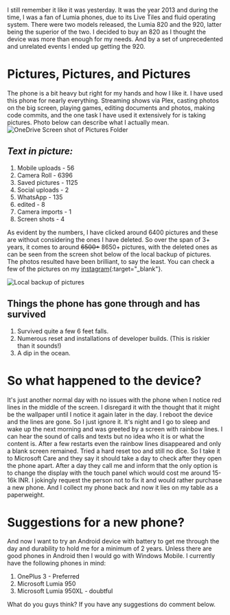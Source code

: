 <!-- 
.. title: A reliable device dies, finally
.. slug: a-reliable-device-dies-finally
.. date: 2016-06-24 03:34:56 UTC+05:30
.. tags: lumia, phones, farewell, microsoft, android, windows-phone, google, lumia-920, windows-mobile, nokia
.. category: gadgets
.. link: 
.. description: Lumia 920 and how it fared over the past 3 years.
.. type: text
-->

I still remember it like it was yesterday. It was the year 2013 and during the time, I was a fan of Lumia phones, due to its Live Tiles and fluid operating system. There were two models released, the Lumia 820 and the 920, latter being the superior of the two. I decided to buy an 820 as I thought the device was more than enough for my needs. And by a set of unprecedented and unrelated events <!-- TEASER_END --> I ended up getting the 920.

# Pictures, Pictures, and Pictures

The phone is a bit heavy but right for my hands and how I like it. I have used this phone for nearly everything. Streaming shows via Plex, casting photos on the big screen, playing games, editing documents and photos, making code commits, and the one task I have used it extensively for is taking pictures. Photo below can describe what I actually mean.
![OneDrive Screen shot of Pictures Folder](/images/screenshot.png)

## _Text in picture:_
1. Mobile uploads - 56
2. Camera Roll - 6396
3. Saved pictures - 1125
4. Social uploads - 2
5. WhatsApp - 135
6. edited - 8
7. Camera imports - 1
8. Screen shots - 4

As evident by the numbers, I have clicked around 6400 pictures and these are without considering the ones I have deleted. So over the span of 3+ years, it comes to around ~~6500+~~ 8650+ pictures, with the deleted ones as can be seen from the screen shot below of the local backup of pictures. The photos resulted have been brilliant, to say the least. You can check a few of the pictures on my [instagram](https://instagram.com/iammrinal0){:target="_blank"}.

![Local backup of pictures](/images/camera-roll.png)

## Things the phone has gone through and has survived

1. Survived quite a few 6 feet falls.
2. Numerous reset and installations of developer builds. (This is riskier than it sounds!)
3. A dip in the ocean.

# So what happened to the device?

It's just another normal day with no issues with the phone when I notice red lines in the middle of the screen. I disregard it with the thought that it might be the wallpaper until I notice it again later in the day. I reboot the device and the lines are gone. So I just ignore it. It's night and I go to sleep and wake up the next morning and was greeted by a screen with rainbow lines. I can hear the sound of calls and texts but no idea who it is or what the content is. After a few restarts even the rainbow lines disappeared and only a blank screen remained. Tried a hard reset too and still no dice. So I take it to Microsoft Care and they say it should take a day to check after they open the phone apart. After a day they call me and inform that the only option is to change the display with the touch panel which would cost me around 15-16k INR. I jokingly request the person not to fix it and would rather purchase a new phone. And I collect my phone back and now it lies on my table as a paperweight.

# Suggestions for a new phone?

And now I want to try an Android device with battery to get me through the day and durability to hold me for a minimum of 2 years. Unless there are good phones in Android then I would go with Windows Mobile. I currently have the following phones in mind:

1. OnePlus 3 - Preferred
2. Microsoft Lumia 950
3. Microsoft Lumia 950XL - doubtful

What do you guys think? If you have any suggestions do comment below.
